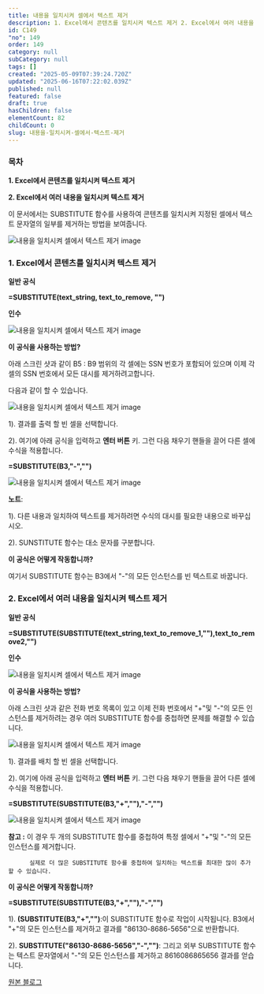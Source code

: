 ```yaml
---
title: 내용을 일치시켜 셀에서 텍스트 제거
description: 1. Excel에서 콘텐츠를 일치시켜 텍스트 제거 2. Excel에서 여러 내용을 일치시켜 텍스트 제거 이 문서에서는 SUBSTITUTE 함수를 사용하여 콘텐츠를 일치시켜 지정된 셀에서 텍스트 문자열의 일부를 제거하는 방법을 보여줍니다.
id: C149
"no": 149
order: 149
category: null
subCategory: null
tags: []
created: "2025-05-09T07:39:24.720Z"
updated: "2025-06-16T07:22:02.039Z"
published: null
featured: false
draft: true
hasChildren: false
elementCount: 82
childCount: 0
slug: 내용을-일치시켜-셀에서-텍스트-제거
---
```


### 목차

**1. Excel에서 콘텐츠를 일치시켜 텍스트 제거**

**2. Excel에서 여러 내용을 일치시켜 텍스트 제거**



이 문서에서는 SUBSTITUTE 함수를 사용하여 콘텐츠를 일치시켜 지정된 셀에서 텍스트 문자열의 일부를 제거하는 방법을 보여줍니다.

![내용을 일치시켜 셀에서 텍스트 제거 image](https://image.lemoncloud.io/6861b7d0-4c6c-4b37-ad57-db10cf00aa15)



### 1. Excel에서 콘텐츠를 일치시켜 텍스트 제거



**일반 공식**

**=SUBSTITUTE(text_string, text_to_remove, "")**

**인수**

![내용을 일치시켜 셀에서 텍스트 제거 image](https://image.lemoncloud.io/f5341787-f742-452e-aa94-71c4ef6ee1eb)



**이 공식을 사용하는 방법?**

아래 스크린 샷과 같이 B5 : B9 범위의 각 셀에는 SSN 번호가 포함되어 있으며 이제 각 셀의 SSN 번호에서 모든 대시를 제거하려고합니다. 

다음과 같이 할 수 있습니다.

![내용을 일치시켜 셀에서 텍스트 제거 image](https://image.lemoncloud.io/cdcb98aa-eb57-4b4d-a094-184076b32f26)



1). 결과를 출력 할 빈 셀을 선택합니다.

2). 여기에 아래 공식을 입력하고 **엔터 버튼** 키. 그런 다음 채우기 핸들을 끌어 다른 셀에 수식을 적용합니다.

**=SUBSTITUTE(B3,"-","")**

![내용을 일치시켜 셀에서 텍스트 제거 image](https://image.lemoncloud.io/5c07265d-b91f-4e7e-8003-a1e702892682)



**노트**:

1). 다른 내용과 일치하여 텍스트를 제거하려면 수식의 대시를 필요한 내용으로 바꾸십시오.

2). SUNSTITUTE 함수는 대소 문자를 구분합니다.



**이 공식은 어떻게 작동합니까?**

여기서 SUBSTITUTE 함수는 B3에서 "-"의 모든 인스턴스를 빈 텍스트로 바꿉니다.



### 2. Excel에서 여러 내용을 일치시켜 텍스트 제거



**일반 공식**

**=SUBSTITUTE(SUBSTITUTE(text_string,text_to_remove_1,""),text_to_remove2,"")**

**인수**

![내용을 일치시켜 셀에서 텍스트 제거 image](https://image.lemoncloud.io/99f20add-8ae1-4a20-97d8-a1db1a706c2b)



**이 공식을 사용하는 방법?**

아래 스크린 샷과 같은 전화 번호 목록이 있고 이제 전화 번호에서 "+"및 "-"의 모든 인스턴스를 제거하려는 경우 여러 SUBSTITUTE 함수를 중첩하면 문제를 해결할 수 있습니다.

![내용을 일치시켜 셀에서 텍스트 제거 image](https://image.lemoncloud.io/55e0ed15-f7c3-4cce-8407-54065edd11d8)

1). 결과를 배치 할 빈 셀을 선택합니다.

2). 여기에 아래 공식을 입력하고 **엔터 버튼** 키. 그런 다음 채우기 핸들을 끌어 다른 셀에 수식을 적용합니다.

**=SUBSTITUTE(SUBSTITUTE(B3,"+",""),"-","")**

![내용을 일치시켜 셀에서 텍스트 제거 image](https://image.lemoncloud.io/63a72357-1615-4abf-9a43-a9b2341945e9)

**참고 :** 이 경우 두 개의 SUBSTITUTE 함수를 중첩하여 특정 셀에서 "+"및 "-"의 모든 인스턴스를 제거합니다. 

          실제로 더 많은 SUBSTITUTE 함수를 중첩하여 일치하는 텍스트를 최대한 많이 추가 할 수 있습니다.



**이 공식은 어떻게 작동합니까?**



**=SUBSTITUTE(SUBSTITUTE(B3,"+",""),"-","")**



1). **(SUBSTITUTE(B3,"+","")**:이 SUBSTITUTE 함수로 작업이 시작됩니다. B3에서 "+"의 모든 인스턴스를 제거하고 결과를 "86130-8686-5656"으로 반환합니다.

2). **SUBSTITUTE("86130-8686-5656","-","")**: 그리고 외부 SUBSTITUTE 함수는 텍스트 문자열에서 "-"의 모든 인스턴스를 제거하고 8616086865656 결과를 얻습니다.



[원본 블로그](https://ko.extendoffice.com/excel/formulas/excel-remove-text-by-matching.html)
